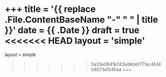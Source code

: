+++
title = '{{ replace .File.ContentBaseName "-" " " | title }}'
date = {{ .Date }}
draft = true
<<<<<<< HEAD
layout = 'simple'
=======
layout = simple
>>>>>>> 5a33e0841b743ed8de1771ec4b14b8073a1545ea
+++
